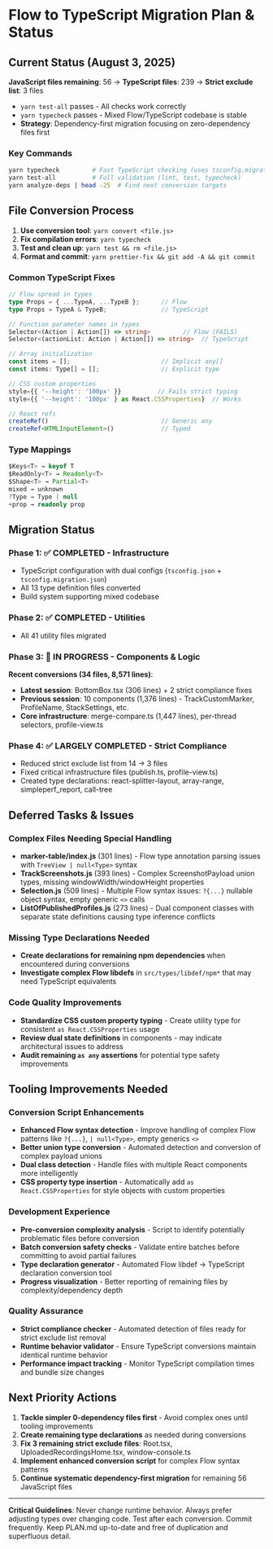 # Flow to TypeScript Migration Plan & Status

## Current Status (August 3, 2025)

**JavaScript files remaining**: 56 → **TypeScript files**: 239 → **Strict exclude list**: 3 files

- `yarn test-all` passes - All checks work correctly  
- `yarn typecheck` passes - Mixed Flow/TypeScript codebase is stable
- **Strategy**: Dependency-first migration focusing on zero-dependency files first

### Key Commands
```bash
yarn typecheck         # Fast TypeScript checking (uses tsconfig.migration.json)
yarn test-all          # Full validation (lint, test, typecheck)
yarn analyze-deps | head -25  # Find next conversion targets
```

## File Conversion Process

1. **Use conversion tool**: `yarn convert <file.js>`
2. **Fix compilation errors**: `yarn typecheck`
3. **Test and clean up**: `yarn test && rm <file.js>`
4. **Format and commit**: `yarn prettier-fix && git add -A && git commit`

### Common TypeScript Fixes

```typescript
// Flow spread in types  
type Props = { ...TypeA, ...TypeB };      // Flow
type Props = TypeA & TypeB;               // TypeScript

// Function parameter names in types
Selector<(Action | Action[]) => string>         // Flow (FAILS)
Selector<(actionList: Action | Action[]) => string>  // TypeScript

// Array initialization
const items = [];                         // Implicit any[]
const items: Type[] = [];                 // Explicit type

// CSS custom properties
style={{ '--height': '100px' }}          // Fails strict typing
style={{ '--height': '100px' } as React.CSSProperties}  // Works

// React refs
createRef()                               // Generic any
createRef<HTMLInputElement>()             // Typed
```

### Type Mappings
```typescript
$Keys<T> → keyof T
$ReadOnly<T> → Readonly<T>  
$Shape<T> → Partial<T>
mixed → unknown
?Type → Type | null
+prop → readonly prop
```

## Migration Status

### Phase 1: ✅ COMPLETED - Infrastructure
- TypeScript configuration with dual configs (`tsconfig.json` + `tsconfig.migration.json`)
- All 13 type definition files converted
- Build system supporting mixed codebase

### Phase 2: ✅ COMPLETED - Utilities
- All 41 utility files migrated

### Phase 3: 🚀 IN PROGRESS - Components & Logic
**Recent conversions (34 files, 8,571 lines)**:
- **Latest session**: BottomBox.tsx (306 lines) + 2 strict compliance fixes
- **Previous session**: 10 components (1,376 lines) - TrackCustomMarker, ProfileName, StackSettings, etc.
- **Core infrastructure**: merge-compare.ts (1,447 lines), per-thread selectors, profile-view.ts

### Phase 4: ✅ LARGELY COMPLETED - Strict Compliance  
- Reduced strict exclude list from 14 → 3 files
- Fixed critical infrastructure files (publish.ts, profile-view.ts)
- Created type declarations: react-splitter-layout, array-range, simpleperf_report, call-tree

## Deferred Tasks & Issues

### Complex Files Needing Special Handling
- **marker-table/index.js** (301 lines) - Flow type annotation parsing issues with `TreeView | null<Type>` syntax
- **TrackScreenshots.js** (393 lines) - Complex ScreenshotPayload union types, missing windowWidth/windowHeight properties
- **Selection.js** (509 lines) - Multiple Flow syntax issues: `?{...}` nullable object syntax, empty generic `<>` calls
- **ListOfPublishedProfiles.js** (273 lines) - Dual component classes with separate state definitions causing type inference conflicts

### Missing Type Declarations Needed
- **Create declarations for remaining npm dependencies** when encountered during conversions
- **Investigate complex Flow libdefs** in `src/types/libdef/npm*` that may need TypeScript equivalents

### Code Quality Improvements
- **Standardize CSS custom property typing** - Create utility type for consistent `as React.CSSProperties` usage
- **Review dual state definitions** in components - may indicate architectural issues to address
- **Audit remaining `as any` assertions** for potential type safety improvements

## Tooling Improvements Needed

### Conversion Script Enhancements
- **Enhanced Flow syntax detection** - Improve handling of complex Flow patterns like `?{...}`, `| null<Type>`, empty generics `<>`
- **Better union type conversion** - Automated detection and conversion of complex payload unions
- **Dual class detection** - Handle files with multiple React components more intelligently
- **CSS property type insertion** - Automatically add `as React.CSSProperties` for style objects with custom properties

### Development Experience
- **Pre-conversion complexity analysis** - Script to identify potentially problematic files before conversion
- **Batch conversion safety checks** - Validate entire batches before committing to avoid partial failures  
- **Type declaration generator** - Automated Flow libdef → TypeScript declaration conversion tool
- **Progress visualization** - Better reporting of remaining files by complexity/dependency depth

### Quality Assurance
- **Strict compliance checker** - Automated detection of files ready for strict exclude list removal
- **Runtime behavior validator** - Ensure TypeScript conversions maintain identical runtime behavior
- **Performance impact tracking** - Monitor TypeScript compilation times and bundle size changes

## Next Priority Actions

1. **Tackle simpler 0-dependency files first** - Avoid complex ones until tooling improvements  
2. **Create remaining type declarations** as needed during conversions
3. **Fix 3 remaining strict exclude files**: Root.tsx, UploadedRecordingsHome.tsx, window-console.ts
4. **Implement enhanced conversion script** for complex Flow syntax patterns
5. **Continue systematic dependency-first migration** for remaining 56 JavaScript files

---

**Critical Guidelines**: Never change runtime behavior. Always prefer adjusting types over changing code. Test after each conversion. Commit frequently. Keep PLAN.md up-to-date and free of duplication and superfluous detail.